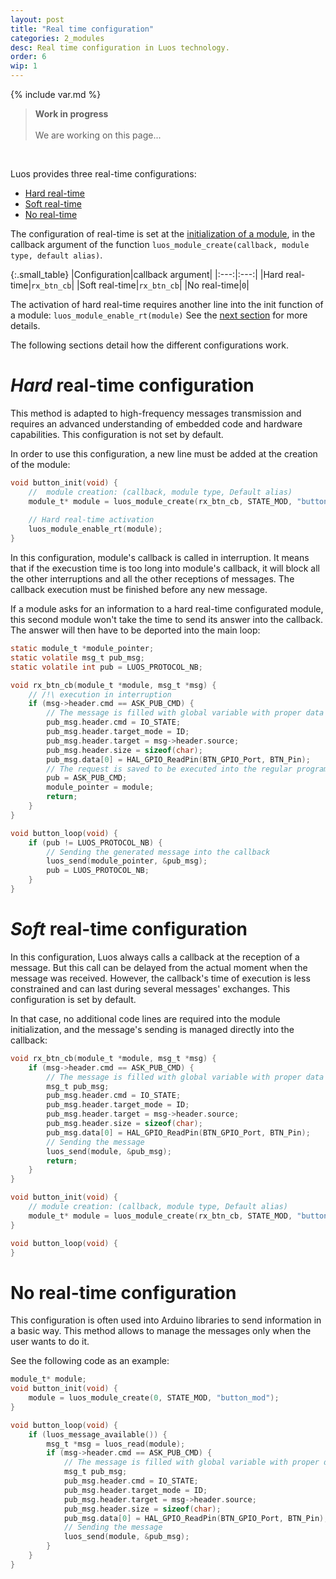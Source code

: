```yaml
---
layout: post
title: "Real time configuration"
categories: 2_modules
desc: Real time configuration in Luos technology.
order: 6
wip: 1
---
```

{% include var.md %}

<blockquote class="warning"><strong>Work in progress</strong><br /><br />We are working on this page...</blockquote><br />

<div class="wip_img"></div>


Luos provides three real-time configurations:
 - [Hard real-time](#hard_rt)
 - [Soft real-time](#soft_rt)
 - [No real-time](#no_rt)
 
The configuration of real-time is set at the [initialization of a module](create-init), in the callback argument of the function `luos_module_create(callback, module type, default alias)`.

{:.small_table}
|Configuration|callback argument|
|:---:|:---:|
|Hard real-time|`rx_btn_cb`| 
|Soft real-time|`rx_btn_cb`| 
|No real-time|`0`| 

The activation of hard real-time requires another line into the init function of a module: `luos_module_enable_rt(module)`
See the [next section](#hard_rt) for more details.

The following sections detail how the different configurations work.

# <a name="hard_rt"></a>*Hard* real-time configuration
This method is adapted to high-frequency messages transmission and requires an advanced understanding of embedded code and hardware capabilities. This configuration is not set by default.

In order to use this configuration, a new line must be added at the creation of the module:

```c
void button_init(void) {
    //  module creation: (callback, module type, Default alias)
    module_t* module = luos_module_create(rx_btn_cb, STATE_MOD, "button_mod");
	
    // Hard real-time activation
    luos_module_enable_rt(module);
}
```

In this configuration, module's callback is called in interruption. It means that if the execustion time is too long into module's callback, it will block all the other interruptions and all the other receptions of messages. The callback execution must be finished before any new message.

If a module asks for an information to a hard real-time configurated module, this second module won't take the time to send its answer into the callback. The answer will then have to be deported into the main loop:

```c
static module_t *module_pointer;
static volatile msg_t pub_msg;
static volatile int pub = LUOS_PROTOCOL_NB;

void rx_btn_cb(module_t *module, msg_t *msg) {
    // /!\ execution in interruption
    if (msg->header.cmd == ASK_PUB_CMD) {
        // The message is filled with global variable with proper data
        pub_msg.header.cmd = IO_STATE;
        pub_msg.header.target_mode = ID;
        pub_msg.header.target = msg->header.source;
        pub_msg.header.size = sizeof(char);
        pub_msg.data[0] = HAL_GPIO_ReadPin(BTN_GPIO_Port, BTN_Pin);
        // The request is saved to be executed into the regular program
        pub = ASK_PUB_CMD;
        module_pointer = module;
        return;
    }
}

void button_loop(void) {
    if (pub != LUOS_PROTOCOL_NB) {
        // Sending the generated message into the callback
        luos_send(module_pointer, &pub_msg);
        pub = LUOS_PROTOCOL_NB;
    }
}
```

# <a name="soft_rt"></a>*Soft* real-time configuration
In this configuration, Luos always calls a callback at the reception of a message. But this call can be delayed from the actual moment when the message was received. However, the callback's time of execution is less constrained and can last during several messages' exchanges. This configuration is set by default.

In that case, no additional code lines are required into the module initialization, and the message's sending is managed directly into the callback:

```c
void rx_btn_cb(module_t *module, msg_t *msg) {
    if (msg->header.cmd == ASK_PUB_CMD) {
        // The message is filled with global variable with proper data
        msg_t pub_msg;
        pub_msg.header.cmd = IO_STATE;
        pub_msg.header.target_mode = ID;
        pub_msg.header.target = msg->header.source;
        pub_msg.header.size = sizeof(char);
        pub_msg.data[0] = HAL_GPIO_ReadPin(BTN_GPIO_Port, BTN_Pin);
        // Sending the message
        luos_send(module, &pub_msg);
        return;
    }
}

void button_init(void) {
    // module creation: (callback, module type, Default alias)
    module_t* module = luos_module_create(rx_btn_cb, STATE_MOD, "button_mod");
}

void button_loop(void) {
}
```

# <a name="no_rt"></a>No real-time configuration
This configuration is often used into Arduino libraries to send information in a basic way. This method allows to manage the messages only when the user wants to do it.

See the following code as an example:

```c
module_t* module;
void button_init(void) {
    module = luos_module_create(0, STATE_MOD, "button_mod");
}

void button_loop(void) {
    if (luos_message_available()) {
        msg_t *msg = luos_read(module);
        if (msg->header.cmd == ASK_PUB_CMD) {
            // The message is filled with global variable with proper data
            msg_t pub_msg;
            pub_msg.header.cmd = IO_STATE;
            pub_msg.header.target_mode = ID;
            pub_msg.header.target = msg->header.source;
            pub_msg.header.size = sizeof(char);
            pub_msg.data[0] = HAL_GPIO_ReadPin(BTN_GPIO_Port, BTN_Pin);
            // Sending the message
            luos_send(module, &pub_msg);
        }
    }
}
```
